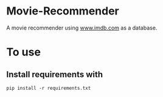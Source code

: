 # Movie-Recommender

A movie recommender using www.imdb.com as a database.


# To use
## Install requirements with
    pip install -r requirements.txt